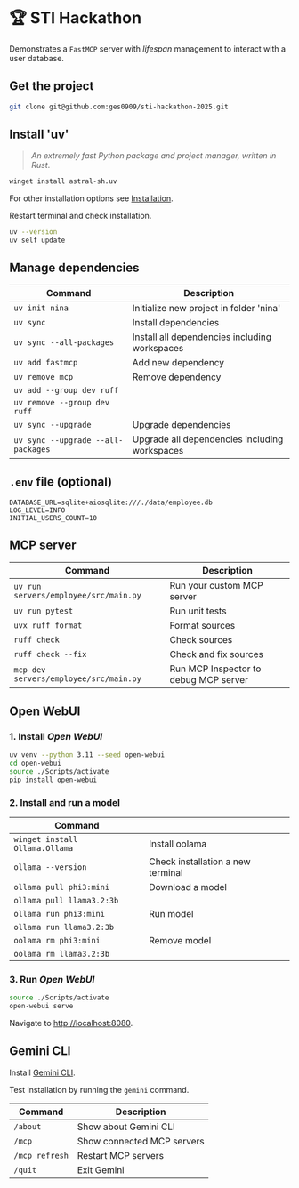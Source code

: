 # 🏆 STI Hackathon

Demonstrates a `FastMCP` server with _lifespan_ management to interact with a user database.

## Get the project

```bash
git clone git@github.com:ges0909/sti-hackathon-2025.git
```

## Install 'uv'

> _An extremely fast Python package and project manager, written in Rust_.

```bash
winget install astral-sh.uv
```

For other installation options see [Installation](https://github.com/astral-sh/uv?tab=readme-ov-file#installation).

Restart terminal and check installation.

```bash
uv --version 
uv self update
```

## Manage dependencies

| Command                            | Description                                    |
|------------------------------------|------------------------------------------------|
| `uv init nina`                     | Initialize new project in folder 'nina'        |
| `uv sync`                          | Install dependencies                           |
| `uv sync --all-packages`           | Install all dependencies including workspaces  |
| `uv add fastmcp`                   | Add new dependency                             |
| `uv remove mcp`                    | Remove dependency                              |
| `uv add --group dev ruff`          |                                                |
| `uv remove --group dev ruff`       |                                                |
| `uv sync --upgrade`                | Upgrade dependencies                           |
| `uv sync --upgrade --all-packages` | Upgrade  all dependencies including workspaces |

## `.env` file (optional)

```properties
DATABASE_URL=sqlite+aiosqlite:///./data/employee.db
LOG_LEVEL=INFO
INITIAL_USERS_COUNT=10
```

## MCP server

| Command                                | Description                           |
|----------------------------------------|---------------------------------------|
| `uv run servers/employee/src/main.py`  | Run your custom MCP server            |
| `uv run pytest`                        | Run unit tests                        |
| `uvx ruff format`                      | Format sources                        |
| `ruff check`                           | Check sources                         |
| `ruff check --fix`                     | Check and fix sources                 |
| `mcp dev servers/employee/src/main.py` | Run MCP Inspector to debug MCP server |

## Open WebUI

### 1. Install _Open WebUI_

```bash
uv venv --python 3.11 --seed open-webui
cd open-webui
source ./Scripts/activate
pip install open-webui
```

### 2. Install and run a model

| Command                        |                                   |
|--------------------------------|-----------------------------------|
| `winget install Ollama.Ollama` | Install oolama                    |
| `ollama --version`             | Check installation a new terminal |
| `ollama pull phi3:mini`        | Download a model                  |
| `ollama pull llama3.2:3b`      |                                   |
| `ollama run phi3:mini`         | Run model                         |
| `ollama run llama3.2:3b`       |                                   |
| `oolama rm phi3:mini`          | Remove model                      |
| `oolama rm llama3.2:3b`        |                                   |

### 3. Run _Open WebUI_

```bash
source ./Scripts/activate
open-webui serve
```

Navigate to [http://localhost:8080](http://localhost:8080).

## Gemini CLI

Install [Gemini CLI](https://github.com/google-gemini/gemini-cli?tab=readme-ov-file#-installation).

Test installation by running the `gemini` command.

| Command        | Description                |
|----------------|----------------------------|
| `/about`       | Show about Gemini CLI      |
| `/mcp`         | Show connected MCP servers |
| `/mcp refresh` | Restart MCP servers        |
| `/quit`        | Exit Gemini                |
